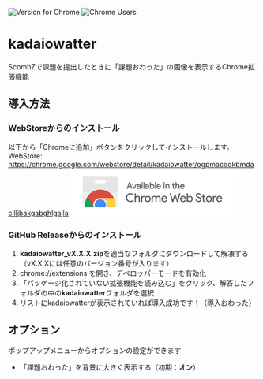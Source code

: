 ![Version for Chrome](https://img.shields.io/chrome-web-store/v/ogpmacookbmdacllljbakgabghlgajla?color=yellow&style=flat-square)
![Chrome Users](https://img.shields.io/chrome-web-store/users/ogpmacookbmdacllljbakgabghlgajla?color=yellow&style=flat-square)

# kadaiowatter
ScombZで課題を提出したときに「課題おわった」の画像を表示するChrome拡張機能




## 導入方法
### WebStoreからのインストール
以下から「Chromeに追加」ボタンをクリックしてインストールします。
WebStore: https://chrome.google.com/webstore/detail/kadaiowatter/ogpmacookbmdacllljbakgabghlgajla
[![Chrome 版のリンク](./chrome.png)](https://chrome.google.com/webstore/detail/kadaiowatter/ogpmacookbmdacllljbakgabghlgajla)



### GitHub Releaseからのインストール
1. **kadaiowatter_vX.X.X.zip**を適当なフォルダにダウンロードして解凍する（vX.X.Xには任意のバージョン番号が入ります）
2. chrome://extensions を開き、デベロッパーモードを有効化
3. 「パッケージ化されていない拡張機能を読み込む」をクリック、解答したフォルダの中の**kadaiowatter**フォルダを選択
4. リストにkadaiowatterが表示されていれば導入成功です！（導入おわった）

## オプション
ポップアップメニューからオプションの設定ができます  
- 「課題おわった」を背景に大きく表示する（初期：**オン**）
